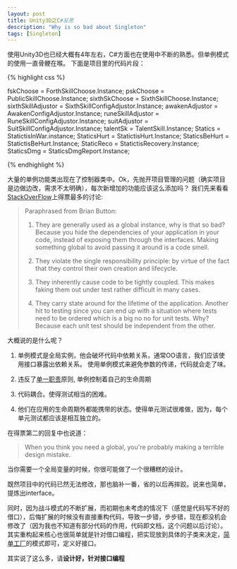 ```yaml
---
layout: post
title: Unity3D之C#反思
description: "Why is so bad about Singleton"
tags: [Singleton]
---
```

使用Unity3D也已经大概有4年左右，C#方面也在使用中不断的熟悉。但单例模式的使用一直骨鲠在喉。
下面是项目里的代码片段：


{% highlight css %}

fskChoose         	= ForthSkillChoose.Instance;
pskChoose          	= PublicSkillChoose.Instance;
sixthSkChoose      	= SixthSkillChoose.Instance;
sixthSkillAdjustor 	= SixthSkillConfigAdjustor.Instance;
awakenAdjustor     	= AwakenConfigAdjustor.Instance;
runeSkillAdjustor  	= RuneSkillConfigAdjustor.Instance;
suitAdjustor      	= SuitSkillConfigAdjustor.Instance;
talentSk           	= TalentSkill.Instance;
Statics			= StatictisInWar.instance;
StaticsHurt		= StatictisHurt.Instance;
StaticsBeHurt 	    	= StatictisBeHurt.Instance;
StaticReco         	= StatictisRecovery.Instance;
StaticsDmg         	= StaticsDmgReport.Instance;

{% endhighlight %}

大量的单例功能类出现在了控制器类中。Ok，先抛开项目管理的问题（确实项目是边做边改，需求不太明确），每次新增加的功能应该这么添加吗？
我们先来看看[StackOverFlow]上得票最多的讨论:

> Paraphrased from Brian Button:
> 
> 1. They are generally used as a global instance, why is that so bad? Because you hide the dependencies of your application in your code, instead of exposing them through the interfaces. Making something global to avoid passing it around is a code smell.
> 
> 2. They violate the single responsibility principle: by virtue of the fact that they control their own creation and lifecycle.
>
> 3. They inherently cause code to be tightly coupled. This makes faking them out under test rather difficult in many cases.
>
> 4. They carry state around for the lifetime of the application. Another hit to testing since you can end up with a situation where tests need to be ordered which is a big no no for unit tests. Why? Because each unit test should be independent from the other.


大概说的是什么呢？

1. 单例模式是全局实例，他会破坏代码中依赖关系，通常OO语言，我们应该使用接口暴露出依赖关系。
使用单例模式来避免参数的传递，代码就会走了味。

2. 违反了[单一职责]原则, 单例控制着自己的生命周期

3. 代码耦合。使得测试相当的困难。

4. 他们在应用的生命周期外都能携带的状态。使得单元测试很难做，因为，每个单元测试都应该是相互独立的。


在得票第二的回复中也说道：

> When you think you need a global, you're probably making a terrible design mistake.

当你需要一个全局变量的时候，你很可能做了一个很糟糕的设计。

既然项目中的代码已然无法修改，那也脑补一番，省的以后再摔跤。说来也简单，提炼出interface。

同时，因为战斗模式的不断扩展，而初期也未考虑的情况下（感觉是代码写不好的借口），后悔扩展的时候没有直接重构代码，导致一步错，步步错，现在都没机会修改了（因为我也不知道有部分代码的作用，代码即文档，这个问题以后讨论）。其实重构起来核心也很简单就是针对借口编程，把实现放到具体的子类来决定，[简单工厂]的模式即可，定义好接口。


其实说了这么多，请**设计好，针对接口编程**

[StackOverFlow]:http://stackoverflow.com/questions/137975/what-is-so-bad-about-singletons
[单一职责]:https://en.wikipedia.org/wiki/Single_responsibility_principle
[简单工厂]:http://www.cnblogs.com/zhili/p/SimpleFactory.html

